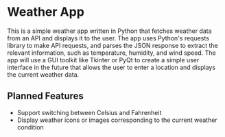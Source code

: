 # Weather App

This is a simple weather app written in Python that fetches weather data from an API and displays it to the user. The app uses Python's requests library to make API requests, and parses the JSON response to extract the relevant information, such as temperature, humidity, and wind speed. The app will use a GUI toolkit like Tkinter or PyQt to create a simple user interface in the future that allows the user to enter a location and displays the current weather data.

## Planned Features

* Support switching between Celsius and Fahrenheit
* Display weather icons or images corresponding to the current weather condition
